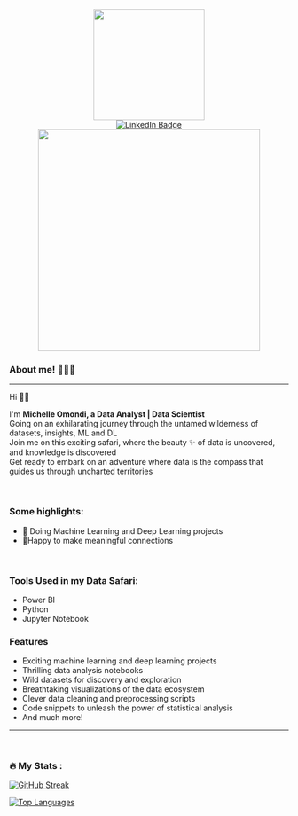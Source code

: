 <div id="header" align="center">
<img src="https://media0.giphy.com/media/9PhdJO4CMfyfXDCnko/giphy.gif" width="200" height="200"/>
<div id="badges">
<a href="https://www.linkedin.com/in/michelle-omondi-405043181">
<img src="https://img.shields.io/badge/LinkedIn-blue?style=for-the-badge&logo=linkedin&logoColor=white" alt="LinkedIn Badge"/>
</a>
</div>
<img src="https://komarev.com/ghpvc/?username=Mitch69&style=flat-square&color=blue" alt=""/>
</div>

 

<div align="center">
<img src="https://media3.giphy.com/media/v1.Y2lkPTc5MGI3NjExa3l2ZGhwajE3dXJnbnc3Zm1zMDFwdm5ndm9oYjJhbThob3p2eHdhaiZlcD12MV9pbnRlcm5hbF9naWZfYnlfaWQmY3Q9Zw/usXZmmgP9Z7kf39fnq/giphy.gif" width="400" height="400"/>
</div>

 

### About me! 👩🏽‍💻
---
Hi 👋🏽
<p>
I'm <b>Michelle Omondi, a Data Analyst | Data Scientist </b></br>
Going on an exhilarating journey through the untamed wilderness of datasets, insights, ML and DL </br>
Join me on this exciting safari, where the beauty ✨ of data is uncovered, and knowledge is discovered </br>
Get ready to embark on an adventure where data is the compass that guides us through uncharted territories </br>
</p> </br>

### Some highlights:
- 🌱 Doing Machine Learning and Deep Learning projects
- 🎇Happy to make meaningful connections

 

</br>

### Tools Used in my Data Safari:
- Power BI
- Python
- Jupyter Notebook


### Features
- Exciting machine learning and deep learning projects
- Thrilling data analysis notebooks
- Wild datasets for discovery and exploration
- Breathtaking visualizations of the data ecosystem
- Clever data cleaning and preprocessing scripts
- Code snippets to unleash the power of statistical analysis
- And much more!

---
<div>

</div>

 

</br>

 

### :fire: My Stats :
[![GitHub Streak](http://github-readme-streak-stats.herokuapp.com?user=Mitch69&theme=dark&background=000000)](https://git.io/streak-stats)

[![Top Languages](https://github-readme-stats.vercel.app/api/top-langs/?username=Mitch69&layout=compact&theme=vision-friendly-dark)](https://github.com/anuraghazra/github-readme-stats)


</br>
